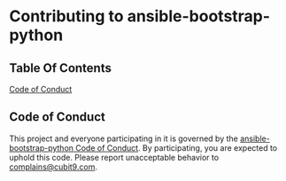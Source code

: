 # Contributing to ansible-bootstrap-python

## Table Of Contents

[Code of Conduct](#code-of-conduct)

## Code of Conduct

This project and everyone participating in it is governed by the [ansible-bootstrap-python Code of Conduct](CODE_OF_CONDUCT.md). By participating, you are expected to uphold this code. Please report unacceptable behavior to [complains@cubit9.com](mailto:complains@cubit9.com).
